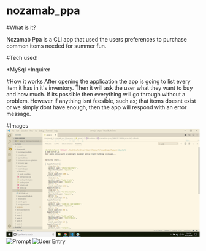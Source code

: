 # nozamab_ppa

#What is it?

Nozamab Ppa is a CLI app that used the users preferences to purchase common items needed for summer fun.

#Tech used!

*MySql
*Inquirer

#How it works
After opening the application the app is going to list every item it has in it's inventory.
Then it will ask the user what they want to buy and how much.
If its possible then everything will go through without a problem. However if anything isnt
feesible, such as; that items doesnt exist or we simply dont have enough, then the app will respond with an error message.


#Images
![Inventory](/bamazon/images/image1.png)
![Prompt](/images/image2.png)
![User Entry](/images/image3.png)
